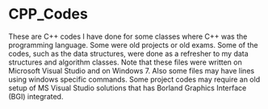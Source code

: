# CPP_Codes
These are C++ codes I have done for some classes where C++ was the programming language. Some were old projects or old exams. Some of the codes, such as the data structures, were done as a refresher to my data structures and algorithm classes. Note that these files were written on Microsoft Visual Studio and on Windows 7. Also some files may have lines using windows specific commands. Some project codes may require an old setup of MS Visual Studio solutions that has Borland Graphics Interface (BGI) integrated.
